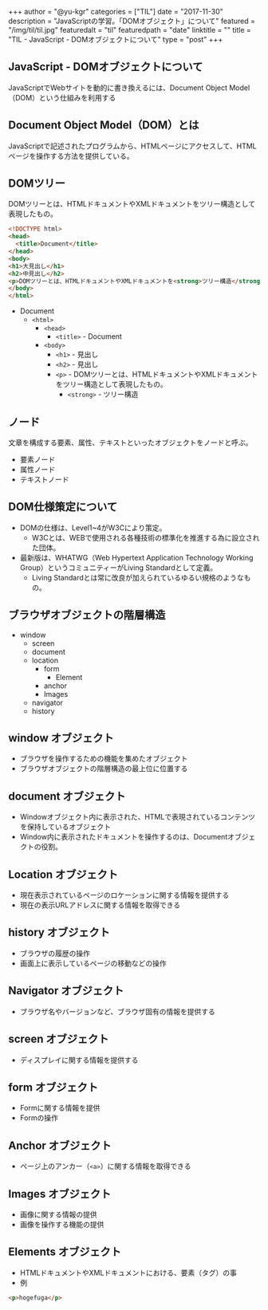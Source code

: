 +++
author = "@yu-kgr"
categories = ["TIL"]
date = "2017-11-30"
description = "JavaScriptの学習。「DOMオブジェクト」について"
featured = "/img/til/til.jpg"
featuredalt = "til"
featuredpath = "date"
linktitle = ""
title = "TIL - JavaScript - DOMオブジェクトについて"
type = "post"
+++

## JavaScript - DOMオブジェクトについて
JavaScriptでWebサイトを動的に書き換えるには、Document Object Model（DOM）という仕組みを利用する

## Document Object Model（DOM）とは
JavaScriptで記述されたプログラムから、HTMLページにアクセスして、HTMLページを操作する方法を提供している。

## DOMツリー
DOMツリーとは、HTMLドキュメントやXMLドキュメントをツリー構造として表現したもの。

```html
<!DOCTYPE html>
<head>
  <title>Document</title>
</head>
<body>
<h1>大見出し</h1>
<h2>中見出し</h2>
<p>DOMツリーとは、HTMLドキュメントやXMLドキュメントを<strong>ツリー構造</strong>として表現したもの。</p>
</body>
</html>
```

* Document
  * `<html>`
    * `<head>`
      * `<title>` - Document
    * `<body>`
      * `<h1>` - 見出し
      * `<h2>` - 見出し
      * `<p>` - DOMツリーとは、HTMLドキュメントやXMLドキュメントをツリー構造として表現したもの。
        * `<strong>` - ツリー構造

## ノード

文章を構成する要素、属性、テキストといったオブジェクトをノードと呼ぶ。

* 要素ノード
* 属性ノード
* テキストノード

## DOM仕様策定について

* DOMの仕様は、Level1~4がW3Cにより策定。
  * W3Cとは、WEBで使用される各種技術の標準化を推進する為に設立された団体。
* 最新版は、WHATWG（Web Hypertext Application Technology Working Group）というコミュニティーがLiving Standardとして定義。
  * Living Standardとは常に改良が加えられているゆるい規格のようなもの。

## ブラウザオブジェクトの階層構造

* window
  * screen
  * document
  * location
    * form
      * Element
    * anchor
    * Images
  * navigator
  * history

## window オブジェクト

* ブラウザを操作するための機能を集めたオブジェクト
* ブラウザオブジェクトの階層構造の最上位に位置する

## document オブジェクト

* Windowオブジェクト内に表示された、HTMLで表現されているコンテンツを保持しているオブジェクト
* Window内に表示されたドキュメントを操作するのは、Documentオブジェクトの役割。

## Location オブジェクト

* 現在表示されているページのロケーションに関する情報を提供する
* 現在の表示URLアドレスに関する情報を取得できる


## history オブジェクト

* ブラウザの履歴の操作
* 画面上に表示しているページの移動などの操作

## Navigator オブジェクト

* ブラウザ名やバージョンなど、ブラウザ固有の情報を提供する

## screen オブジェクト

* ディスプレイに関する情報を提供する

## form オブジェクト

* Formに関する情報を提供
* Formの操作

## Anchor オブジェクト

* ページ上のアンカー（`<a>`）に関する情報を取得できる

## Images オブジェクト

* 画像に関する情報の提供
* 画像を操作する機能の提供

## Elements オブジェクト

* HTMLドキュメントやXMLドキュメントにおける、要素（タグ）の事
* 例

```html
<p>hogefuga</p>
```

